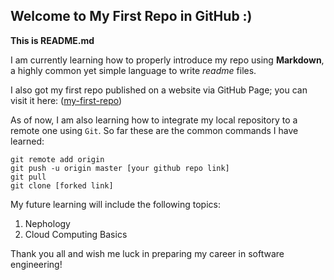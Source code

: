 ## Welcome to My First Repo in GitHub :)

**This is README.md**

I am currently learning how to properly introduce my repo using **Markdown**, a highly common yet simple language to write *readme* files.

I also got my first repo published on a website via GitHub Page; you can visit it here:
([my-first-repo](https://dkevin77.github.io/my-first-repo/))

As of now, I am also learning how to integrate my local repository to a remote one using `Git`. So far these are the common commands I have learned:

```
git remote add origin
git push -u origin master [your github repo link]
git pull
git clone [forked link]
```

My future learning will include the following topics:
1. Nephology
2. Cloud Computing Basics

Thank you all and wish me luck in preparing my career in software engineering!
